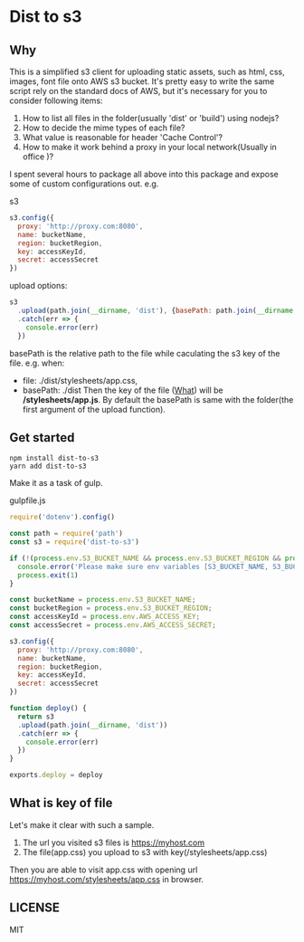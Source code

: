 # Dist to s3

## Why

This is a simplified s3 client for uploading static assets, such as html, css, images, font file onto AWS s3 bucket. It's pretty easy to write the same script rely on the standard docs of AWS, but it's necessary for you to consider following items:
1. How to list all files in the folder(usually 'dist' or 'build') using nodejs? 
2. How to decide the mime types of each file?
3. What value is reasonable for header 'Cache Control'?
4. How to make it work behind a proxy in your local network(Usually in office )?

I spent several hours to package all above into this package and expose some of custom configurations out. e.g.


s3
```javascript
s3.config({
  proxy: 'http://proxy.com:8080',
  name: bucketName,
  region: bucketRegion,
  key: accessKeyId,
  secret: accessSecret
})
```

upload options:
```javascript
s3
  .upload(path.join(__dirname, 'dist'), {basePath: path.join(__dirname, 'dist')})
  .catch(err => {
    console.error(err)
  })
```
basePath is the relative path to the file while caculating the s3 key of the file.
e.g.
when: 
* file: ./dist/stylesheets/app.css, 
* basePath: ./dist
Then the key of the file ([What](#what-is-key-of-file)) will be **/stylesheets/app.js**. By default the basePath is same with the folder(the first argument of the upload function).

## Get started

```
npm install dist-to-s3
yarn add dist-to-s3
```

Make it as a task of gulp.

gulpfile.js
```javascript
require('dotenv').config()

const path = require('path')
const s3 = require('dist-to-s3')

if (!(process.env.S3_BUCKET_NAME && process.env.S3_BUCKET_REGION && process.env.AWS_ACCESS_KEY && process.env.AWS_ACCESS_SECRET)) {
  console.error('Please make sure env variables [S3_BUCKET_NAME, S3_BUCKET_REGION, AWS_ACCESS_KEY, AWS_ACCESS_SECRET] are provided correctly and then try again')
  process.exit(1)
}

const bucketName = process.env.S3_BUCKET_NAME;
const bucketRegion = process.env.S3_BUCKET_REGION;
const accessKeyId = process.env.AWS_ACCESS_KEY;
const accessSecret = process.env.AWS_ACCESS_SECRET;

s3.config({
  proxy: 'http://proxy.com:8080',
  name: bucketName,
  region: bucketRegion,
  key: accessKeyId,
  secret: accessSecret
})

function deploy() {
  return s3
  .upload(path.join(__dirname, 'dist'))
  .catch(err => {
    console.error(err)
  })
}

exports.deploy = deploy
```

## What is key of file
Let's make it clear with such a sample.
1. The url you visited s3 files is https://myhost.com
2. The file(app.css) you upload to s3 with key(/stylesheets/app.css)

Then you are able to visit app.css with opening url https://myhost.com/stylesheets/app.css in browser.

## LICENSE
MIT

